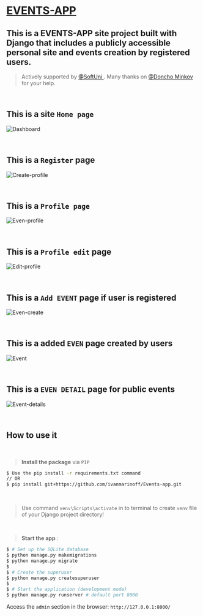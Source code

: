 # [EVENTS-APP](https://events-app-uhp8.onrender.com)


## This is a EVENTS-APP site project built with  **Django** that includes a publicly accessible personal site and events creation by registered users.
> Actively supported by [ @SoftUni ](https://softuni.bg/"). Many thanks on [@Doncho Minkov ](https://github.com/donchominkov) for your help.

<br>

## This is a site `Home page`
![Dashboard](https://github.com/ivanmarinoff/Events-app/assets/107050101/af97fa21-e615-4f38-af55-326b1d117f35)

<br />

## This is a `Register` page
![Create-profile](https://github.com/ivanmarinoff/Events-app/assets/107050101/25405c17-7ee3-4740-af21-a5d3d261ba49)

<br />

## This is a `Profile page`
![Even-profile](https://github.com/ivanmarinoff/Events-app/assets/107050101/b4eef69c-e1a7-43ea-b4ec-32f041c6814d)

<br />

## This is a `Profile edit` page
![Edit-profile](https://github.com/ivanmarinoff/Events-app/assets/107050101/a967a9e4-7e59-45c8-9cc5-2a94f86895f7)

<br />

## This is a `Add EVENT` page if user is registered
![Even-create](https://github.com/ivanmarinoff/Events-app/assets/107050101/7d8019cd-1321-47e5-a81a-15bbb972da0f)

<br />

## This is a added `EVEN` page created by users
![Event](https://github.com/ivanmarinoff/Events-app/assets/107050101/98dd1fc3-6c17-4eff-9c71-8393bed8361b)

<br />

## This is a `EVEN DETAIL` page for public events
![Event-details](https://github.com/ivanmarinoff/Events-app/assets/107050101/c52742e1-280e-4d4a-9644-e1c71abd4f06)

<br />

## How to use it
<br />

> **Install the package** via `PIP` 

```bash
$ Use the pip install -r requirements.txt command 
// OR
$ pip install git+https://github.com/ivanmarinoff/Events-app.git
```

<br />

> Use command `venv\Scripts\activate` in to terminal to create `venv` file of your Django project directory!

<br />

> **Start the app**
>:

```bash
$ # Set up the SQLite database
$ python manage.py makemigrations
$ python manage.py migrate
$
$ # Create the superuser
$ python manage.py createsuperuser
$
$ # Start the application (development mode)
$ python manage.py runserver # default port 8000
```

Access the `admin` section in the browser: `http://127.0.0.1:8000/`
<br />
